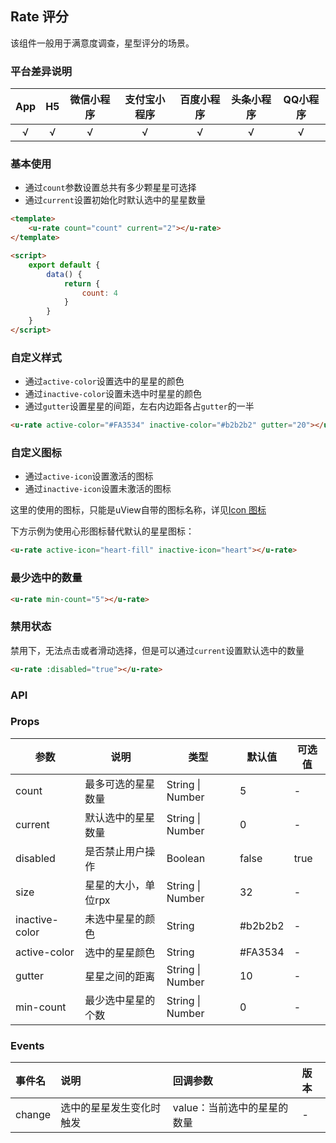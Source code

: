## Rate 评分

<demo-model url="/pages/componentsB/rate/index"></demo-model>


该组件一般用于满意度调查，星型评分的场景。

### 平台差异说明

|App|H5|微信小程序|支付宝小程序|百度小程序|头条小程序|QQ小程序|
|:-:|:-:|:-:|:-:|:-:|:-:|:-:|
|√|√|√|√|√|√|√|

### 基本使用

- 通过`count`参数设置总共有多少颗星星可选择
- 通过`current`设置初始化时默认选中的星星数量

```html
<template>
	<u-rate count="count" current="2"></u-rate>
</template>

<script>
	export default {
		data() {
			return {
				count: 4
			}
		}
	}
</script>
```

### 自定义样式

- 通过`active-color`设置选中的星星的颜色
- 通过`inactive-color`设置未选中时星星的颜色
- 通过`gutter`设置星星的间距，左右内边距各占`gutter`的一半

```html
<u-rate active-color="#FA3534" inactive-color="#b2b2b2" gutter="20"></u-rate>
```

### 自定义图标

- 通过`active-icon`设置激活的图标
- 通过`inactive-icon`设置未激活的图标

这里的使用的图标，只能是uView自带的图标名称，详见[Icon 图标](/components/icon.html)  

下方示例为使用心形图标替代默认的星星图标：

```html
<u-rate active-icon="heart-fill" inactive-icon="heart"></u-rate>
```

### 最少选中的数量

```html
<u-rate min-count="5"></u-rate>
```

### 禁用状态

禁用下，无法点击或者滑动选择，但是可以通过`current`设置默认选中的数量

```html
<u-rate :disabled="true"></u-rate>
```

### API

### Props

| 参数          | 说明            | 类型            | 默认值             |  可选值   |
|-------------  |---------------- |---------------|------------------ |-------- |
| count | 最多可选的星星数量 | String \| Number | 5 | - |
| current | 默认选中的星星数量  | String \| Number | 0 | - |
| disabled | 是否禁止用户操作 | Boolean | false | true |
| size | 星星的大小，单位rpx | String \| Number | 32 | - |
| inactive-color | 未选中星星的颜色 | String | #b2b2b2 | - |
| active-color | 选中的星星颜色 | String | #FA3534 | - |
| gutter | 星星之间的距离 | String \| Number | 10 | - |
| min-count | 最少选中星星的个数 | String \| Number | 0 | - |

<!-- | allow-half | 是否允许半星选择 | Boolean | false | true | -->

### Events

| 事件名 | 说明 | 回调参数 | 版本 |
| :- | :- | :- | :- |
| change | 选中的星星发生变化时触发 | value：当前选中的星星的数量 | - |
